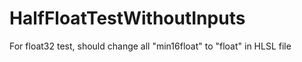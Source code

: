 # HalfFloatTestWithoutInputs
For float32 test, should change all "min16float" to "float" in HLSL file
